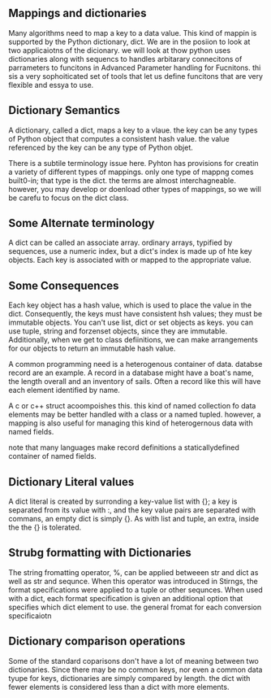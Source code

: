 ## Mappings and dictionaries
Many algorithms need to map a key to a data value. This kind of mappin is supported by the Python dictionary, dict.
We are in the posiion to look at two applicaiotns of the dicionary. we will look at thow python uses dictionaries along with sequencs to handles arbitarary connecitons of parrameters to funcitons in Advanced Parameter handling for Fucnitons. thi sis a very sophoiticated set of tools that let us define funcitons that are very flexible and essya to use.

## Dictionary Semantics
A dictionary, called a dict, maps a key to a vlaue. the key can be any types of Python object that computes a consistent hash value. the value referenced by the key can be any type of Python objet.

There is a subtile terminology issue here. Pyhton has provisions for creatin a variety of different types of mappings. only one type of mappng comes built0-in; that type is the dict. the terms are almost interchagneable. however, you may develop or doenload other types of mappings, so we will be carefu to focus on the dict class.

## Some Alternate terminology
A dict can be called an associate array. ordinary arrays, typified by sequences, use a numeric index, but a dict's index is made up of hte key objects. Each key is associated with or mapped to the appropriate value.

## Some Consequences
Each key object has a hash value, which is used to place the value in the dict. Consequently, the keys must have consistent hsh values; they must be immutable objects. You can't use list, dict or set objects as keys. you can use tuple, string and forzenset objects, since they are immutable. Additionally, when we get to class defiinitions, we can make arrangements for our objects to return an immutable hash value.

A common programming need is a heterogenous container of data. databse record are an example. A record in a database might have a boat's name, the length overall and an inventory of sails. Often a record like this will have each element identified by name.

A c or c++ struct acoompoishes this. this kind of named collection fo data elements may be better handled with a class or a named tupled. however, a mapping is also useful for managing this kind of heterogernous data with named fields.

note that many languages make record definitions a staticallydefined container of named fields.

## Dictionary Literal values
A dict literal is created by surronding a key-value list with {}; a key is separated from its value with :, and the key value pairs are separated with commans, an empty dict is simply {}. As with list and tuple, an extra, inside the the {} is tolerated.

## Strubg formatting with Dictionaries
The string fromatting operator, %, can be applied betweeen str and dict as well as str and sequnce. When this operator was introduced in Stirngs, the format specifications were applied to a tuple or other sequnces. When used with a dict, each format specification is given an additional option that specifies which dict element to use. the general fromat for each conversion specificaiotn

## Dictionary comparison operations
Some of the standard coparisons don't have a lot of meaning between two dictionaries. Since there may be no common keys, nor even a common data tyupe for keys, dictionaries are simply compared by length. the dict with fewer elements is considered less than a dict with more elements.

